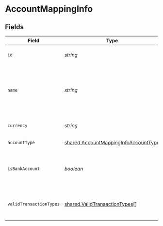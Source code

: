 # AccountMappingInfo


## Fields

| Field                                                                                               | Type                                                                                                | Required                                                                                            | Description                                                                                         | Example                                                                                             |
| --------------------------------------------------------------------------------------------------- | --------------------------------------------------------------------------------------------------- | --------------------------------------------------------------------------------------------------- | --------------------------------------------------------------------------------------------------- | --------------------------------------------------------------------------------------------------- |
| `id`                                                                                                | *string*                                                                                            | :heavy_minus_sign:                                                                                  | Unique identifier of account.                                                                       | 6                                                                                                   |
| `name`                                                                                              | *string*                                                                                            | :heavy_minus_sign:                                                                                  | Name of the account as it appears in the company's accounting software.                             | Purchases                                                                                           |
| `currency`                                                                                          | *string*                                                                                            | :heavy_minus_sign:                                                                                  | Currency of the account.                                                                            | GBP                                                                                                 |
| `accountType`                                                                                       | [shared.AccountMappingInfoAccountType](../../../sdk/models/shared/accountmappinginfoaccounttype.md) | :heavy_minus_sign:                                                                                  | Type of the account.                                                                                | Expense                                                                                             |
| `isBankAccount`                                                                                     | *boolean*                                                                                           | :heavy_minus_sign:                                                                                  | Confirms whether the account is a bank account or not.                                              |                                                                                                     |
| `validTransactionTypes`                                                                             | [shared.ValidTransactionTypes](../../../sdk/models/shared/validtransactiontypes.md)[]               | :heavy_minus_sign:                                                                                  | Supported transaction types for the account.                                                        |                                                                                                     |